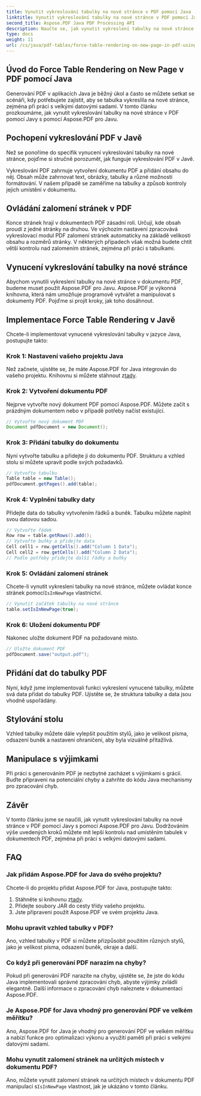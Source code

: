 ```yaml
---
title: Vynutit vykreslování tabulky na nové stránce v PDF pomocí Java
linktitle: Vynutit vykreslování tabulky na nové stránce v PDF pomocí Java
second_title: Aspose.PDF Java PDF Processing API
description: Naučte se, jak vynutit vykreslení tabulky na nové stránce v PDF pomocí Java s Aspose.PDF. Tento podrobný průvodce obsahuje zdrojový kód a odborné tipy pro přesné formátování dokumentu PDF.
type: docs
weight: 11
url: /cs/java/pdf-tables/force-table-rendering-on-new-page-in-pdf-using-java/
---
```


## Úvod do Force Table Rendering on New Page v PDF pomocí Java

Generování PDF v aplikacích Java je běžný úkol a často se můžete setkat se scénáři, kdy potřebujete zajistit, aby se tabulka vykreslila na nové stránce, zejména při práci s velkými datovými sadami. V tomto článku prozkoumáme, jak vynutit vykreslování tabulky na nové stránce v PDF pomocí Javy s pomocí Aspose.PDF pro Javu.

## Pochopení vykreslování PDF v Javě

Než se ponoříme do specifik vynucení vykreslování tabulky na nové stránce, pojďme si stručně porozumět, jak funguje vykreslování PDF v Javě.

Vykreslování PDF zahrnuje vytvoření dokumentu PDF a přidání obsahu do něj. Obsah může zahrnovat text, obrázky, tabulky a různé možnosti formátování. V našem případě se zaměříme na tabulky a způsob kontroly jejich umístění v dokumentu.

## Ovládání zalomení stránek v PDF

Konce stránek hrají v dokumentech PDF zásadní roli. Určují, kde obsah proudí z jedné stránky na druhou. Ve výchozím nastavení zpracovává vykreslovací modul PDF zalomení stránek automaticky na základě velikosti obsahu a rozměrů stránky. V některých případech však možná budete chtít větší kontrolu nad zalomením stránek, zejména při práci s tabulkami.

## Vynucení vykreslování tabulky na nové stránce

Abychom vynutili vykreslení tabulky na nové stránce v dokumentu PDF, budeme muset použít Aspose.PDF pro Javu. Aspose.PDF je výkonná knihovna, která nám umožňuje programově vytvářet a manipulovat s dokumenty PDF. Pojďme si projít kroky, jak toho dosáhnout.

## Implementace Force Table Rendering v Javě

Chcete-li implementovat vynucené vykreslování tabulky v jazyce Java, postupujte takto:

### Krok 1: Nastavení vašeho projektu Java

 Než začnete, ujistěte se, že máte Aspose.PDF for Java integrován do vašeho projektu. Knihovnu si můžete stáhnout z[tady](https://releases.aspose.com/pdf/java/).

### Krok 2: Vytvoření dokumentu PDF

Nejprve vytvořte nový dokument PDF pomocí Aspose.PDF. Můžete začít s prázdným dokumentem nebo v případě potřeby načíst existující.

```java
// Vytvořte nový dokument PDF
Document pdfDocument = new Document();
```

### Krok 3: Přidání tabulky do dokumentu

Nyní vytvořte tabulku a přidejte ji do dokumentu PDF. Strukturu a vzhled stolu si můžete upravit podle svých požadavků.

```java
// Vytvořte tabulku
Table table = new Table();
pdfDocument.getPages().add(table);
```

### Krok 4: Vyplnění tabulky daty

Přidejte data do tabulky vytvořením řádků a buněk. Tabulku můžete naplnit svou datovou sadou.

```java
// Vytvořte řádek
Row row = table.getRows().add();
// Vytvořte buňky a přidejte data
Cell cell1 = row.getCells().add("Column 1 Data");
Cell cell2 = row.getCells().add("Column 2 Data");
// Podle potřeby přidejte další řádky a buňky
```

### Krok 5: Ovládání zalomení stránek

 Chcete-li vynutit vykreslení tabulky na nové stránce, můžete ovládat konce stránek pomocí`IsInNewPage` vlastnictví.

```java
// Vynutit začátek tabulky na nové stránce
table.setIsInNewPage(true);
```

### Krok 6: Uložení dokumentu PDF

Nakonec uložte dokument PDF na požadované místo.

```java
// Uložte dokument PDF
pdfDocument.save("output.pdf");
```

## Přidání dat do tabulky PDF

Nyní, když jsme implementovali funkci vykreslení vynucené tabulky, můžete svá data přidat do tabulky PDF. Ujistěte se, že struktura tabulky a data jsou vhodně uspořádány.

## Stylování stolu

Vzhled tabulky můžete dále vylepšit použitím stylů, jako je velikost písma, odsazení buněk a nastavení ohraničení, aby byla vizuálně přitažlivá.

## Manipulace s výjimkami

Při práci s generováním PDF je nezbytné zacházet s výjimkami s grácií. Buďte připraveni na potenciální chyby a zahrňte do kódu Java mechanismy pro zpracování chyb.

## Závěr

V tomto článku jsme se naučili, jak vynutit vykreslování tabulky na nové stránce v PDF pomocí Javy s pomocí Aspose.PDF pro Javu. Dodržováním výše uvedených kroků můžete mít lepší kontrolu nad umístěním tabulek v dokumentech PDF, zejména při práci s velkými datovými sadami.

## FAQ

### Jak přidám Aspose.PDF for Java do svého projektu?

Chcete-li do projektu přidat Aspose.PDF for Java, postupujte takto:
1.  Stáhněte si knihovnu z[tady](https://releases.aspose.com/pdf/java/).
2. Přidejte soubory JAR do cesty třídy vašeho projektu.
3. Jste připraveni použít Aspose.PDF ve svém projektu Java.

### Mohu upravit vzhled tabulky v PDF?

Ano, vzhled tabulky v PDF si můžete přizpůsobit použitím různých stylů, jako je velikost písma, odsazení buněk, okraje a další.

### Co když při generování PDF narazím na chyby?

Pokud při generování PDF narazíte na chyby, ujistěte se, že jste do kódu Java implementovali správné zpracování chyb, abyste výjimky zvládli elegantně. Další informace o zpracování chyb naleznete v dokumentaci Aspose.PDF.

### Je Aspose.PDF for Java vhodný pro generování PDF ve velkém měřítku?

Ano, Aspose.PDF for Java je vhodný pro generování PDF ve velkém měřítku a nabízí funkce pro optimalizaci výkonu a využití paměti při práci s velkými datovými sadami.

### Mohu vynutit zalomení stránek na určitých místech v dokumentu PDF?

 Ano, můžete vynutit zalomení stránek na určitých místech v dokumentu PDF manipulací s`IsInNewPage` vlastnost, jak je ukázáno v tomto článku.